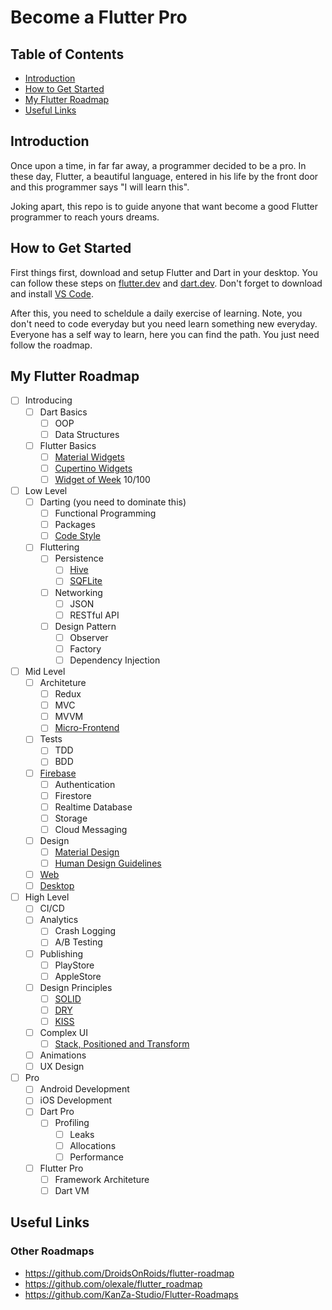 # Become a Flutter Pro

## Table of Contents

- [Introduction](#introduction)
- [How to Get Started](#how-to-get-started)
- [My Flutter Roadmap](#my-flutter-roadmap)
- [Useful Links](#useful-links)

## Introduction
Once upon a time, in far far away, a programmer decided to be a pro. In these day, Flutter, a beautiful language, entered in his life by the front door and this programmer says "I will learn this".

Joking apart, this repo is to guide anyone that want become a good Flutter programmer to reach yours dreams.

## How to Get Started
First things first, download and setup Flutter and Dart in your desktop. You can follow these steps on [flutter.dev](https://flutter.dev/docs/get-started/install) and [dart.dev](https://dart.dev/get-dart). Don't forget to download and install [VS Code](https://code.visualstudio.com/). 

After this, you need to scheldule a daily exercise of learning. Note, you don't need to code everyday but you need learn something new everyday. Everyone has a self way to learn, here you can find the path. You just need follow the roadmap.

## My Flutter Roadmap
- [ ] Introducing
  - [ ] Dart Basics
    - [ ] OOP
    - [ ] Data Structures
  - [ ] Flutter Basics
    - [ ] [Material Widgets](https://flutter.dev/docs/development/ui/widgets/material)
    - [ ] [Cupertino Widgets](https://flutter.dev/docs/development/ui/widgets/cupertino)
    - [ ] [Widget of Week](https://www.youtube.com/playlist?list=PLjxrf2q8roU23XGwz3Km7sQZFTdB996iG) 10/100
- [ ] Low Level
  - [ ] Darting (you need to dominate this)
    - [ ] Functional Programming
    - [ ] Packages
    - [ ] [Code Style](https://dart.dev/guides/language/effective-dart)
  - [ ] Fluttering
    - [ ] Persistence
      - [ ] [Hive](https://pub.dev/packages/hive)
      - [ ] [SQFLite](https://pub.dev/packages/sqflite)
    - [ ] Networking
      - [ ] JSON
      - [ ] RESTful API
    - [ ] Design Pattern
      - [ ] Observer
      - [ ] Factory
      - [ ] Dependency Injection
- [ ] Mid Level
  - [ ] Architeture
    - [ ] Redux
    - [ ] MVC
    - [ ] MVVM
    - [ ] [Micro-Frontend](https://github.com/toshiossada/flutter_micro_frontend)
  - [ ] Tests
    - [ ] TDD
    - [ ] BDD
  - [ ] [Firebase](https://firebase.flutter.dev/docs/overview)
    - [ ] Authentication
    - [ ] Firestore
    - [ ] Realtime Database
    - [ ] Storage
    - [ ] Cloud Messaging
  - [ ] Design 
    - [ ] [Material Design](https://material.io/design)
    - [ ] [Human Design Guidelines](https://developer.apple.com/design/human-interface-guidelines/ios/overview/themes/)
  - [ ] [Web](https://flutter.dev/docs/get-started/codelab-web)
  - [ ] [Desktop](https://codelabs.developers.google.com/codelabs/flutter-github-graphql-client#0)
- [ ] High Level
  - [ ] CI/CD
  - [ ] Analytics
    - [ ] Crash Logging
    - [ ] A/B Testing
  - [ ] Publishing
    - [ ] PlayStore
    - [ ] AppleStore
  - [ ] Design Principles
    - [ ] [SOLID](https://en.wikipedia.org/wiki/SOLID)
    - [ ] [DRY](https://en.wikipedia.org/wiki/Don%27t_repeat_yourself)
    - [ ] [KISS](https://en.wikipedia.org/wiki/KISS_principle)
  - [ ] Complex UI
    - [ ] [Stack, Positioned and Transform](https://youtu.be/FCyoHclCqc8)
  - [ ] Animations
  - [ ] UX Design
- [ ] Pro
  - [ ] Android Development
  - [ ] iOS Development
  - [ ] Dart Pro
    - [ ] Profiling
      - [ ] Leaks
      - [ ] Allocations
      - [ ] Performance
  - [ ] Flutter Pro
    - [ ] Framework Architeture
    - [ ] Dart VM
  
## Useful Links
### Other Roadmaps
* https://github.com/DroidsOnRoids/flutter-roadmap
* https://github.com/olexale/flutter_roadmap
* https://github.com/KanZa-Studio/Flutter-Roadmaps
